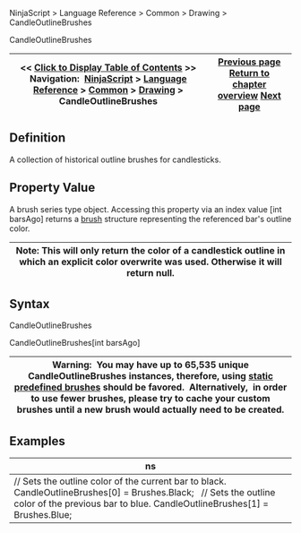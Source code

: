 ﻿
NinjaScript \> Language Reference \> Common \> Drawing \> CandleOutlineBrushes

CandleOutlineBrushes

| \<\< [Click to Display Table of Contents](candleoutlinebrushes.md) \>\> **Navigation:**     [NinjaScript](ninjascript-1.md) \> [Language Reference](language_reference_wip-1.md) \> [Common](common-1.md) \> [Drawing](drawing-1.md) \> CandleOutlineBrushes | [Previous page](candleoutlinebrush-1.md) [Return to chapter overview](drawing-1.md) [Next page](drawingtools_drawobjects-1.md) |
| --- | --- |
## Definition
A collection of historical outline brushes for candlesticks.
 
## Property Value
A brush series type object. Accessing this property via an index value \[int barsAgo] returns a [brush](http://msdn.microsoft.com/en-us/library/system.windows.media.brush(v=vs.110).aspx) structure representing the referenced bar's outline color.
 

| Note: This will only return the color of a candlestick outline in which an explicit color overwrite was used. Otherwise it will return null. |
| --- |

## Syntax
CandleOutlineBrushes  

CandleOutlineBrushes\[int barsAgo]
 

| Warning:  You may have up to 65,535 unique CandleOutlineBrushes instances, therefore, using [static predefined brushes](working_with_brushes-1.md) should be favored.  Alternatively,  in order to use fewer brushes, please try to cache your custom brushes until a new brush would actually need to be created. |
| --- |

## Examples

| ns |
| --- |
| // Sets the outline color of the current bar to black. CandleOutlineBrushes\[0] \= Brushes.Black;   // Sets the outline color of the previous bar to blue. CandleOutlineBrushes\[1] \= Brushes.Blue; |
